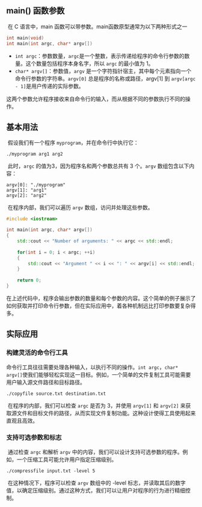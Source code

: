 ## main() 函数参数

​	在 C 语言中，main 函数可以带参数。main函数原型通常为以下两种形式之一

```c++
int main(void)
int main(int argc, char* argv[])
```

- `int argc`：参数数量，`argc`是一个整数，表示传递给程序的命令行参数的数量。这个数量包括程序本身名字，所以 `argc` 的最小值为 1。
- `char* argv[]`：参数值，`argv` 是一个字符指针宿主，其中每个元素指向一个命令行参数的字符串。`argv[0]` 总是程序的名称或路径，argv[1] 到 `argv[argc - 1]`是用户传递的实际参数。

​	这两个参数允许程序接收来自命令行的输入，而从根据不同的参数执行不同的操作。 

## 基本用法

​	假设我们有一个程序 `myprogram`，并在命令行中执行它：

```shell
./myprogram arg1 arg2
```

​	此时，`argc` 的值为3，因为程序名和两个参数总共有 3 个。`argv` 数组包含以下内容：

```shell
argv[0]: "./myprogram"
argv[1]: "arg1"
argv[2]: "arg2"
```

​	在程序内部，我们可以遍历 `argv` 数组，访问并处理这些参数。

```c++
#include <iostream>

int main(int argc, char* argv[])
{
	std::cout << "Number of arguments: " << argc << std::endl;
	
	for(int i = 0; i < argc; ++i)
	{
		std::cout << "Argument " << i << ": " << argv[i] << std::endl;
	}
	
	return 0;
}
```

​	在上述代码中，程序会输出参数的数量和每个参数的内容。这个简单的例子展示了如何获取并打印命令行参数，但在实际应用中，着各种机制远比打印参数要复杂得多。

## 实际应用

### 构建灵活的命令行工具

​	命令行工具往往需要处理各种输入，以执行不同的操作。`int argc`，`char* argv[]`使我们能够轻松实现这一目标。例如，一个简单的文件复制工具可能需要用户输入源文件路径和目标路径。

```shell
./copyfile source.txt destination.txt
```

​	在程序的内部，我们可以检查 `argc` 是否为 3，并使用 `argv[1]` 和 `argv[2]` 来获取源文件和目标文件的路径，从而实现文件复制功能。这种设计使得工具使用起来直观且高效。

### 支持可选参数和标志

​	通过检查 `argc` 和解析 `argv` 中的内容，我们可以设计支持可选参数的程序。例如，一个压缩工具可能允许用户指定压缩级别。

```shell
./compressfile input.txt -level 5
```

​	在这种情况下，程序可以检查 `argv` 数组中的 -level 标志，并读取其后的数字值，以确定压缩级别。通过这种方式，我们可以让用户对程序的行为进行精细控制。